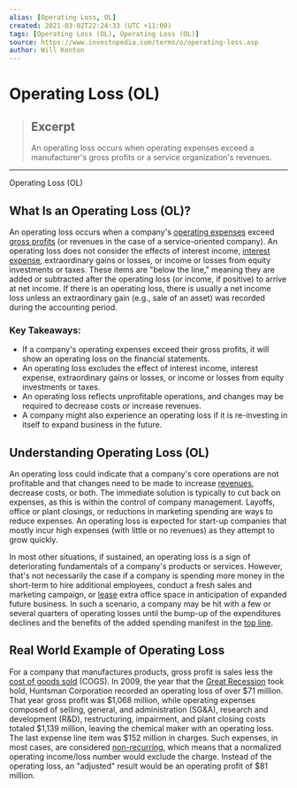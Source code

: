 ```yaml
---
alias: [Operating Loss, OL]
created: 2021-03-02T22:24:33 (UTC +11:00)
tags: [Operating Loss (OL), Operating Loss (OL)]
source: https://www.investopedia.com/terms/o/operating-loss.asp
author: Will Kenton
---
```


# Operating Loss (OL)

> ## Excerpt
> An operating loss occurs when operating expenses exceed a manufacturer's gross profits or a service organization's revenues.

---

Operating Loss (OL)
## What Is an Operating Loss (OL)?

An operating loss occurs when a company's [operating expenses](https://www.investopedia.com/terms/o/operating_expense.asp) exceed [gross profits](https://www.investopedia.com/terms/g/grossprofit.asp) (or revenues in the case of a service-oriented company). An operating loss does not consider the effects of interest income, [interest expense](https://www.investopedia.com/terms/i/interestexpense.asp), extraordinary gains or losses, or income or losses from equity investments or taxes. These items are "below the line," meaning they are added or subtracted after the operating loss (or income, if positive) to arrive at net income. If there is an operating loss, there is usually a net income loss unless an extraordinary gain (e.g., sale of an asset) was recorded during the accounting period.

### Key Takeaways:

-   If a company's operating expenses exceed their gross profits, it will show an operating loss on the financial statements.
-   An operating loss excludes the effect of interest income, interest expense, extraordinary gains or losses, or income or losses from equity investments or taxes.
-   An operating loss reflects unprofitable operations, and changes may be required to decrease costs or increase revenues.
-   A company might also experience an operating loss if it is re-investing in itself to expand business in the future.

## Understanding Operating Loss (OL)

An operating loss could indicate that a company's core operations are not profitable and that changes need to be made to increase [revenues](https://www.investopedia.com/terms/r/revenue.asp), decrease costs, or both. The immediate solution is typically to cut back on expenses, as this is within the control of company management. Layoffs, office or plant closings, or reductions in marketing spending are ways to reduce expenses. An operating loss is expected for start-up companies that mostly incur high expenses (with little or no revenues) as they attempt to grow quickly.

In most other situations, if sustained, an operating loss is a sign of deteriorating fundamentals of a company's products or services. However, that's not necessarily the case if a company is spending more money in the short-term to hire additional employees, conduct a fresh sales and marketing campaign, or [lease](https://www.investopedia.com/terms/l/lease.asp) extra office space in anticipation of expanded future business. In such a scenario, a company may be hit with a few or several quarters of operating losses until the bump-up of the expenditures declines and the benefits of the added spending manifest in the [top line](https://www.investopedia.com/terms/t/topline.asp).

## Real World Example of Operating Loss

For a company that manufactures products, gross profit is sales less the [cost of goods sold](https://www.investopedia.com/terms/c/cogs.asp) (COGS). In 2009, the year that the [Great Recession](https://www.investopedia.com/terms/g/great-recession.asp) took hold, Huntsman Corporation recorded an operating loss of over $71 million. That year gross profit was $1,068 million, while operating expenses composed of selling, general, and administration (SG&A), research and development (R&D), restructuring, impairment, and plant closing costs totaled $1,139 million, leaving the chemical maker with an operating loss. The last expense line item was $152 million in charges. Such expenses, in most cases, are considered [non-recurring](https://www.investopedia.com/articles/investing/042413/financial-statement-extraordinary-vs-nonrecurring-items.asp), which means that a normalized operating income/loss number would exclude the charge. Instead of the operating loss, an "adjusted" result would be an operating profit of $81 million.
